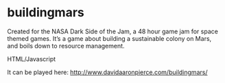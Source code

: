 buildingmars
============

Created for the NASA Dark Side of the Jam, a 48 hour game jam for space themed games. It’s a game about building a sustainable colony on Mars, and boils down to resource management.

HTML/Javascript

It can be played here: http://www.davidaaronpierce.com/buildingmars/
